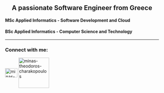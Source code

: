 <h2 align="center">A passionate Software Engineer from Greece</h2>
<h4>MSc Applied Informatics - Software Development and Cloud</h4>
<h4>BSc Applied Informatics - Computer Science and Technology</h4>

<hr>

<h3 align="left">Connect with me:</h3>
<p align="left">
<a href="https://linkedin.com/in/minas-theodoros-charakopoulos" target="blank"><img align="center" src="https://raw.githubusercontent.com/rahuldkjain/github-profile-readme-generator/master/src/images/icons/Social/linked-in-alt.svg" alt="minas-theodoros-charakopoulos" height="30" width="40" /></a>
<a href="mailto:m.charakopoulos@gmail.com" target="blank"><img align="center" src="https://img.shields.io/badge/Gmail-D14836?style=for-the-badge&logo=gmail&logoColor=white" alt="minas-theodoros-charakopoulos"  width="100" /></a>
</p>
